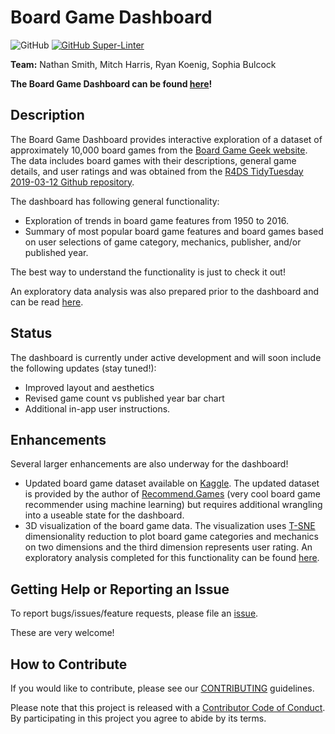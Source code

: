 # Board Game Dashboard

![GitHub](https://img.shields.io/github/license/ubco-mds-2020-labs/dashboard-project-group14) [![GitHub Super-Linter](https://github.com/ubco-mds-2020-labs/dashboard-project-group14/actions/workflows/linter.yml/badge.svg)](https://github.com/marketplace/actions/super-linter)

**Team:** Nathan Smith, Mitch Harris, Ryan Koenig, Sophia Bulcock

**The Board Game Dashboard can be found [here](placeholder)!**

## Description

The Board Game Dashboard provides interactive exploration of a dataset of approximately 10,000 board games from the [Board Game Geek website](https://boardgamegeek.com/). The data includes board games with their descriptions, general game details, and user ratings and was obtained from the [R4DS TidyTuesday 2019-03-12 Github repository](https://github.com/rfordatascience/tidytuesday/tree/master/data/2019/2019-03-12).

The dashboard has following general functionality:

- Exploration of trends in board game features from 1950 to 2016.
- Summary of most popular board game features and board games based on user selections of game category, mechanics, publisher, and/or published year.

The best way to understand the functionality is just to check it out!

An exploratory data analysis was also prepared prior to the dashboard and can be read [here](https://github.com/ubco-mds-2020-labs/dashboard-project-group14/blob/main/reports/exploratory_data_analysis/boardgame_EDA.ipynb).

## Status

The dashboard is currently under active development and will soon include the following updates (stay tuned!):

- Improved layout and aesthetics
- Revised game count vs published year bar chart
- Additional in-app user instructions.

## Enhancements

Several larger enhancements are also underway for the dashboard!

- Updated board game dataset available on [Kaggle](https://www.kaggle.com/mshepherd/board-games). The updated dataset is provided by the author of [Recommend.Games](https://recommend.games/) (very cool board game recommender using machine learning) but requires additional wrangling into a useable state for the dashboard.
- 3D visualization of the board game data. The visualization uses [T-SNE](https://en.wikipedia.org/wiki/T-distributed_stochastic_neighbor_embedding) dimensionality reduction to plot board game categories and mechanics on two dimensions and the third dimension represents user rating. An exploratory analysis completed for this functionality can be found [here](https://github.com/ubco-mds-2020-labs/dashboard-project-group14/blob/main/reports/tsne_analysis/).

## Getting Help or Reporting an Issue

To report bugs/issues/feature requests, please file an
[issue](https://github.com/ubco-mds-2020-labs/dashboard-project-group14/issues).

These are very welcome!

## How to Contribute

If you would like to contribute, please see our
[CONTRIBUTING](https://github.com/ubco-mds-2020-labs/dashboard-project-group14/blob/main/CONTRIBUTING.md)
guidelines.

Please note that this project is released with a [Contributor Code of
Conduct](https://github.com/ubco-mds-2020-labs/dashboard-project-group14/blob/main/CODE_OF_CONDUCT.md).
By participating in this project you agree to abide by its terms.
